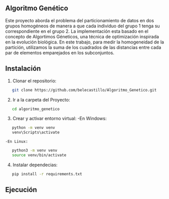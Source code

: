 ## Algoritmo Genético

Este proyecto aborda el problema del particionamiento de datos en dos grupos homogéneos de manera a que cada individuo del grupo 1 tenga su correspondiente en el grupo 2. La implementación esta basado en el concepto de Algortimos Géneticos, una técnica de optimización inspirada en la evolución biológica. En este trabajo, para medir la homogeneidad de la partición, utilizamos la suma de los cuadrados de las distancias entre cada par de elementos emparejados en los subconjuntos.

## Instalación

1. Clonar el repositorio:
```bash
   git clone https://github.com/belecastillo/Algoritmo_Genetico.git
 ```
2. Ir a la carpeta del Proyecto:
```bash
   cd algoritmo_genetico
```
3. Crear y activar entorno virtual:
    -En Windows:
```bash
   python -m venv venv
   venv\Scripts\activate
 ```
    -En Linux:
```bash
   python3 -m venv venv
   source venv/bin/activate
 ```
4. Instalar dependecias:
```bash
   pip install -r requirements.txt
 ```


## Ejecución


